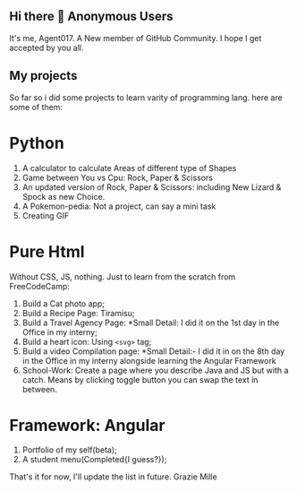 ## Hi there 👋 Anonymous Users
It's me, Agent017. A New member of GitHub Community. I hope I get accepted by you all.

## My projects
So far so i did some projects to learn varity of programming lang.
here are some of them:
# Python
1. A calculator to calculate Areas of different type of Shapes 
2. Game between You vs Cpu: Rock, Paper & Scissors
3. An updated version of Rock, Paper & Scissors: including New Lizard & Spock as new Choice.
4. A Pokemon-pedia: Not a project, can say a mini task
5. Creating GIF
# Pure Html
Without CSS, JS, nothing. Just to learn from the scratch from FreeCodeCamp:
1) Build a Cat photo app;
2) Build a Recipe Page: Tiramisu;
3) Build a Travel Agency Page: *Small Detail: I did it on the 1st day in the Office in my interny;
4) Build a heart icon: Using `<svg>` tag;
5) Build a video Compilation page: *Small Detail:- I did it in on the 8th day in the Office in my interny alongside learning the Angular Framework
6) School-Work: Create a page where you describe Java and JS but with a catch. Means by clicking toggle button you can swap the text in between. 
# Framework: Angular
1) Portfolio of my self(beta);
2) A student menu(Completed{I guess?});

That's it for now, I'll update the list in future. Grazie Mille
